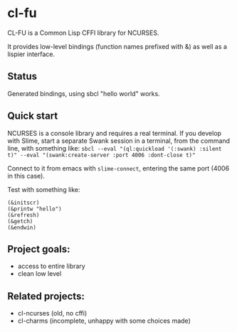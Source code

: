 # cl-fu

CL-FU is a Common Lisp CFFI library for NCURSES.

It provides low-level bindings (function names prefixed with &) as well as a lispier interface.

## Status

Generated bindings, using sbcl "hello world" works.

## Quick start

NCURSES is a console library and requires a real terminal.  If you develop with Slime, start a separate Swank session in a terminal, from the command line, with something like:
`sbcl --eval "(ql:quickload '(:swank) :silent t)" --eval "(swank:create-server :port 4006 :dont-close t)"`

Connect to it from emacs with `slime-connect`, entering the same port (4006 in this case).

Test with something like:
```
(&initscr)
(&printw "hello")
(&refresh)
(&getch)
(&endwin)
```




## Project goals:
- access to entire library
- clean low level

## Related projects:
- cl-ncurses  (old, no cffi)
- cl-charms   (incomplete, unhappy with some choices made)


